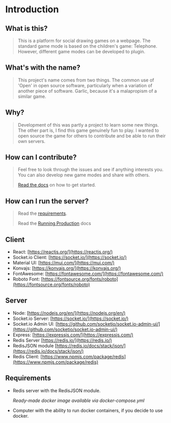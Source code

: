 # Introduction

## What is this?

> This is a platform for social drawing games on a webpage.
> The standard game mode is based on the children's game: Telephone.
> However, different game modes can be developed to plugin.

## What's with the name?

> This project's name comes from two things. The common use of 'Open' in
> open source software, particularly when a variation of another piece of software.
> Garlic, because it's a malapropism of a similar game.

## Why?

> Development of this was partly a project to learn some new things.
> The other part is, I find this game genuinely fun to play. I wanted to
> open source the game for others to contribute and be able to run
> their own servers.

## How can I contribute?

> Feel free to look through the issues and see if anything interests you.
> You can also develop new game modes and share with others.
>
> [Read the docs](development) on how to get started.

## How can I run the server?

> Read the [requirements](intro#requirements).
>
> Read the [Running Production](production) docs


## Client

- React: [https://reactjs.org/](https://reactjs.org/)
- Socket.io Client: [https://socket.io/](https://socket.io/)
- Material UI: [https://mui.com/](https://mui.com/)
- Konvajs: [https://konvajs.org/](https://konvajs.org/)
- FontAwesome: [https://fontawesome.com/](https://fontawesome.com/)
- Roboto Font: [https://fontsource.org/fonts/roboto](https://fontsource.org/fonts/roboto)

## Server

- Node: [https://nodejs.org/en/](https://nodejs.org/en/)
- Socket.io Server: [https://socket.io/](https://socket.io/)
- Socket.io Admin UI: [https://github.com/socketio/socket.io-admin-ui/](https://github.com/socketio/socket.io-admin-ui/)
- Express: [https://expressjs.com/](https://expressjs.com/)
- Redis Server [https://redis.io/](https://redis.io/)
- RedisJSON module [https://redis.io/docs/stack/json/](https://redis.io/docs/stack/json/)
- Redis Client: [https://www.npmjs.com/package/redis](https://www.npmjs.com/package/redis)

## Requirements

- Redis server with the RedisJSON module.

  *Ready-made docker image available via docker-compose.yml*

- Computer with the ability to run docker containers, if you decide to use docker.
